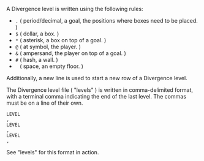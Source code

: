 A Divergence level is written using the following rules:

- `.` ( period/decimal, a goal, the positions where boxes need to be placed. )
- `$` ( dollar, a box. )
- `*` ( asterisk, a box on top of a goal. )
- `@` ( at symbol, the player. )
- `&` ( ampersand, the player on top of a goal. )
- `#` ( hash, a wall. )
- ` ` ( space, an empty floor. )

Additionally, a new line is used to start a new row of a Divergence level.

The Divergence level file ( "levels" ) is written in comma-delimited
format, with a terminal comma indicating the end of the last level.
The commas must be on a line of their own.
```
LEVEL
,
LEVEL
,
LEVEL
,
```
See "levels" for this format in action.
